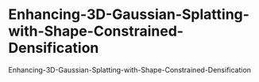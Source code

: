 # Enhancing-3D-Gaussian-Splatting-with-Shape-Constrained-Densification
Enhancing-3D-Gaussian-Splatting-with-Shape-Constrained-Densification
